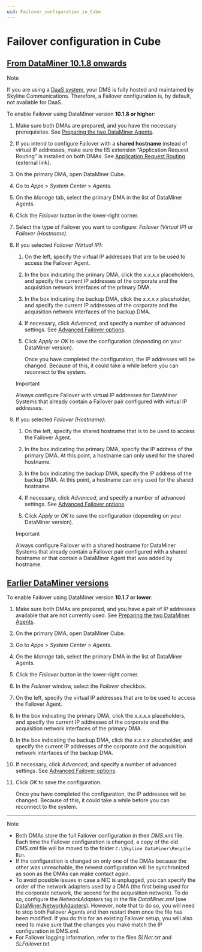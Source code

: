 ```yaml
---
uid: Failover_configuration_in_Cube
---
```


# Failover configuration in Cube

## [From DataMiner 10.1.8 onwards](#tab/tabid-1)

> [!NOTE]
> If you are using a [DaaS system](xref:Creating_a_DMS_in_the_cloud), your DMS is fully hosted and maintained by Skyline Communications. Therefore, a Failover configuration is, by default, not available for DaaS<!--RN 40013-->.

To enable Failover using DataMiner version **10.1.8 or higher**:

1. Make sure both DMAs are prepared, and you have the necessary prerequisites. See [Preparing the two DataMiner Agents](xref:Preparing_the_two_DataMiner_Agents).

1. If you intend to configure Failover with a **shared hostname** instead of virtual IP addresses, make sure the IIS extension “Application Request Routing” is installed on both DMAs. See [Application Request Routing](https://www.iis.net/downloads/microsoft/application-request-routing) (external link).

1. On the primary DMA, open DataMiner Cube.

1. Go to *Apps* > *System Center* > *Agents.*

1. On the *Manage* tab, select the primary DMA in the list of DataMiner Agents.

1. Click the *Failover* button in the lower-right corner.

1. Select the type of Failover you want to configure: *Failover (Virtual IP)* or *Failover (Hostname)*.

1. If you selected *Failover (Virtual IP)*:

   1. On the left, specify the virtual IP addresses that are to be used to access the Failover Agent.

   1. In the box indicating the primary DMA, click the *x.x.x.x* placeholders, and specify the current IP addresses of the corporate and the acquisition network interfaces of the primary DMA.

   1. In the box indicating the backup DMA, click the *x.x.x.x* placeholder, and specify the current IP addresses of the corporate and the acquisition network interfaces of the backup DMA.

   1. If necessary, click *Advanced*, and specify a number of advanced settings. See [Advanced Failover options](xref:Advanced_Failover_options).

   1. Click *Apply* or *OK* to save the configuration (depending on your DataMiner version).

      Once you have completed the configuration, the IP addresses will be changed. Because of this, it could take a while before you can reconnect to the system.

   > [!IMPORTANT]
   > Always configure Failover with virtual IP addresses for DataMiner Systems that already contain a Failover pair configured with virtual IP addresses.

1. If you selected *Failover (Hostname)*:

   1. On the left, specify the shared hostname that is to be used to access the Failover Agent.

   1. In the box indicating the primary DMA, specify the IP address of the primary DMA. At this point, a hostname can only used for the shared hostname.

   1. In the box indicating the backup DMA, specify the IP address of the backup DMA. At this point, a hostname can only used for the shared hostname.

   1. If necessary, click *Advanced*, and specify a number of advanced settings. See [Advanced Failover options](xref:Advanced_Failover_options).

   1. Click *Apply* or *OK* to save the configuration (depending on your DataMiner version).

   > [!IMPORTANT]
   > Always configure Failover with a shared hostname for DataMiner Systems that already contain a Failover pair configured with a shared hostname or that contain a DataMiner Agent that was added by hostname.

## [Earlier DataMiner versions](#tab/tabid-2)

To enable Failover using DataMiner version **10.1.7 or lower**:

1. Make sure both DMAs are prepared, and you have a pair of IP addresses available that are not currently used. See [Preparing the two DataMiner Agents](xref:Preparing_the_two_DataMiner_Agents).

1. On the primary DMA, open DataMiner Cube.

1. Go to *Apps* > *System Center* > *Agents.*

1. On the *Manage* tab, select the primary DMA in the list of DataMiner Agents.

1. Click the *Failover* button in the lower-right corner.

1. In the *Failover* window, select the *Failover* checkbox.

1. On the left, specify the virtual IP addresses that are to be used to access the Failover Agent.

1. In the box indicating the primary DMA, click the *x.x.x.x* placeholders, and specify the current IP addresses of the corporate and the acquisition network interfaces of the primary DMA.

1. In the box indicating the backup DMA, click the *x.x.x.x* placeholder, and specify the current IP addresses of the corporate and the acquisition network interfaces of the backup DMA.

1. If necessary, click *Advanced*, and specify a number of advanced settings. See [Advanced Failover options](xref:Advanced_Failover_options).

1. Click *OK* to save the configuration.

   Once you have completed the configuration, the IP addresses will be changed. Because of this, it could take a while before you can reconnect to the system.

***

> [!NOTE]
>
> - Both DMAs store the full Failover configuration in their *DMS.xml* file. Each time the Failover configuration is changed, a copy of the old *DMS.xml* file will be moved to the folder `C:\Skyline DataMiner\Recycle Bin`.
> - If the configuration is changed on only one of the DMAs because the other was unreachable, the newest configuration will be synchronized as soon as the DMAs can make contact again.
> - To avoid possible issues in case a NIC is unplugged, you can specify the order of the network adapters used by a DMA (the first being used for the corporate network, the second for the acquisition network). To do so, configure the *NetworkAdapters* tag in the file *DataMiner.xml* (see [DataMiner.NetworkAdapters](xref:DataMiner.NetworkAdapters)). However, note that to do so, you will need to stop both Failover Agents and then restart them once the file has been modified. If you do this for an existing Failover setup, you will also need to make sure that the changes you make match the IP configuration in DMS.xml.
> - For Failover logging information, refer to the files *SLNet.txt* and *SLFailover.txt*.
